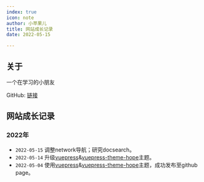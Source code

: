 ```yaml
---
index: true
icon: note
author: 小苹果儿
title: 网站成长记录
date: 2022-05-15

---
```


## 关于

一个在学习的小朋友

   GitHub: [链接](https://www.github.com/00D2)



## 网站成长记录

### 2022年

- `2022-05-15` 调整network导航；研究docsearch。
- `2022-05-14` 升级[vuepress](https://v2.vuepress.vuejs.org/)&[vuepress-theme-hope](https://vuepress-theme-hope.github.io/)主题。
- `2022-05-04` 使用[vuepress](https://v2.vuepress.vuejs.org/)&[vuepress-theme-hope](https://vuepress-theme-hope.github.io/)主题，成功发布至github page。

